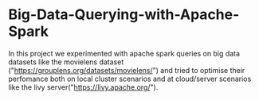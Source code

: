 # Big-Data-Querying-with-Apache-Spark
In this project we experimented with apache spark queries on big data datasets like the movielens dataset ("https://grouplens.org/datasets/movielens/") and tried to optimise their perfomance both on local cluster scenarios and at cloud/server scenarios like the livy server("https://livy.apache.org/"). 
